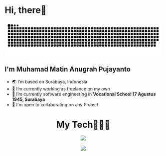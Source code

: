 <h1>Hi, there👋</h1>

<!-- snake img -->
<img src="https://github.com/1999AZZAR/1999AZZAR/blob/main/resources/img/grid-snake.svg" alt="snake" />

<h2>I'm Muhamad Matin Anugrah Pujayanto</h3>

<!-- intro -->
- 🌏 I’m based on Surabaya, Indonesia
- 🔭  I’m currently working as freelance on my own 
- 🌱 I’m currently software engineering in **Vocational School 17 Agustus 1945, Surabaya**
- 🤝  I'm open to collaborating on any Project



<!-- Skill -->  
<h1 align="center">My Tech👨🏻‍💻</h1>
<p align="center">
  <img src="https://skillicons.dev/icons?i=html,css,js,bootstrap,tailwind,git,nuxtjs,laravel&perline=8" />
</p>

<!-- clicked -->
<div align="center">
  
  [![](https://visitcount.itsvg.in/api?id=MuhamadMatin&label=Profile%20Views&color=6&icon=3&pretty=true)](https://visitcount.itsvg.in)
  
</div>

<!--
**MuhamadMatin/MuhamadMatin** is a ✨ _special_ ✨ repository because its `README.md` (this file) appears on your GitHub profile.

Here are some ideas to get you started:

- 🔭 I’m currently working on ...
- 🌏 I’m based on Surabaya, Indonesia
- 🌱 I’m currently learning ...
- 👯 I’m looking to collaborate on ...
- 🤔 I’m looking for help with ...
- 💬 Ask me about ...
- 📫 How to reach me: ...
- 😄 Pronouns: ...
- ⚡ Fun fact: ...
-->
